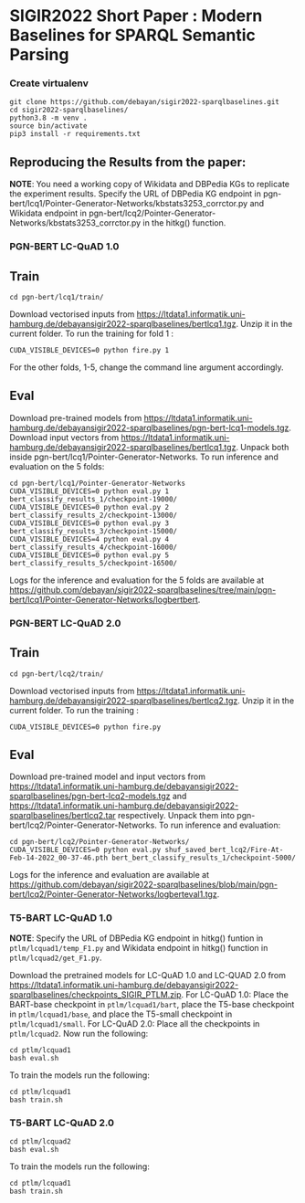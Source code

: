   
# SIGIR2022 Short Paper : Modern Baselines for SPARQL Semantic Parsing

### Create virtualenv
```
git clone https://github.com/debayan/sigir2022-sparqlbaselines.git
cd sigir2022-sparqlbaselines/
python3.8 -m venv .
source bin/activate
pip3 install -r requirements.txt
```

## Reproducing the Results from the paper:

**NOTE**: You need a working copy of Wikidata and DBPedia KGs to replicate the experiment results. Specify the URL of DBPedia KG endpoint in pgn-bert/lcq1/Pointer-Generator-Networks/kbstats3253_corrctor.py and Wikidata endpoint in pgn-bert/lcq2/Pointer-Generator-Networks/kbstats3253_corrctor.py  in the hitkg() function.

### PGN-BERT LC-QuAD 1.0

## Train

```
cd pgn-bert/lcq1/train/
```

Download vectorised inputs from https://ltdata1.informatik.uni-hamburg.de/debayansigir2022-sparqlbaselines/bertlcq1.tgz. Unzip it in the current folder. To run the training for fold 1 :

```
CUDA_VISIBLE_DEVICES=0 python fire.py 1
``` 
For the other folds, 1-5, change the command line argument accordingly.

## Eval
Download pre-trained models from https://ltdata1.informatik.uni-hamburg.de/debayansigir2022-sparqlbaselines/pgn-bert-lcq1-models.tgz. Download input vectors from https://ltdata1.informatik.uni-hamburg.de/debayansigir2022-sparqlbaselines/bertlcq1.tgz. Unpack both inside pgn-bert/lcq1/Pointer-Generator-Networks. To run inference and evaluation on the 5 folds:

```
cd pgn-bert/lcq1/Pointer-Generator-Networks
CUDA_VISIBLE_DEVICES=0 python eval.py 1 bert_classify_results_1/checkpoint-19000/
CUDA_VISIBLE_DEVICES=0 python eval.py 2 bert_classify_results_2/checkpoint-13000/
CUDA_VISIBLE_DEVICES=0 python eval.py 3 bert_classify_results_3/checkpoint-15000/
CUDA_VISIBLE_DEVICES=4 python eval.py 4 bert_classify_results_4/checkpoint-16000/
CUDA_VISIBLE_DEVICES=0 python eval.py 5 bert_classify_results_5/checkpoint-16500/
```
Logs for the inference and evaluation for the 5 folds are available at https://github.com/debayan/sigir2022-sparqlbaselines/tree/main/pgn-bert/lcq1/Pointer-Generator-Networks/logbertbert. 

### PGN-BERT LC-QuAD 2.0

## Train

```
cd pgn-bert/lcq2/train/
```
Download vectorised inputs from https://ltdata1.informatik.uni-hamburg.de/debayansigir2022-sparqlbaselines/bertlcq2.tgz. Unzip it in the current folder. To run the training :

```
CUDA_VISIBLE_DEVICES=0 python fire.py
``` 

## Eval

Download pre-trained model and input vectors from https://ltdata1.informatik.uni-hamburg.de/debayansigir2022-sparqlbaselines/pgn-bert-lcq2-models.tgz and https://ltdata1.informatik.uni-hamburg.de/debayansigir2022-sparqlbaselines/bertlcq2.tar respectively. Unpack them into pgn-bert/lcq2/Pointer-Generator-Networks. To run inference and evaluation:

```
cd pgn-bert/lcq2/Pointer-Generator-Networks/
CUDA_VISIBLE_DEVICES=0 python eval.py shuf_saved_bert_lcq2/Fire-At-Feb-14-2022_00-37-46.pth bert_bert_classify_results_1/checkpoint-5000/
```
Logs for the inference and evaluation are available at https://github.com/debayan/sigir2022-sparqlbaselines/blob/main/pgn-bert/lcq2/Pointer-Generator-Networks/logberteval1.tgz.

### T5-BART LC-QuAD 1.0


**NOTE**: Specify the URL of DBPedia KG endpoint in hitkg() funtion in `ptlm/lcquad1/temp_F1.py` and Wikidata endpoint in hitkg() function in `ptlm/lcquad2/get_F1.py`.

Download the pretrained models for LC-QuAD 1.0 and LC-QUAD 2.0 from https://ltdata1.informatik.uni-hamburg.de/debayansigir2022-sparqlbaselines/checkpoints_SIGIR_PTLM.zip. For LC-QuAD 1.0: Place the BART-base checkpoint in `ptlm/lcquad1/bart`, place the T5-base checkpoint in `ptlm/lcquad1/base`, and place the T5-small checkpoint in `ptlm/lcquad1/small`. For LC-QuAD 2.0: Place all the checkpoints in `ptlm/lcquad2`. Now run the following:
```
cd ptlm/lcquad1
bash eval.sh
```
To train the models run the following:
```
cd ptlm/lcquad1
bash train.sh
```

### T5-BART LC-QuAD 2.0
```
cd ptlm/lcquad2
bash eval.sh
```
To train the models run the following:
```
cd ptlm/lcquad1
bash train.sh
```
